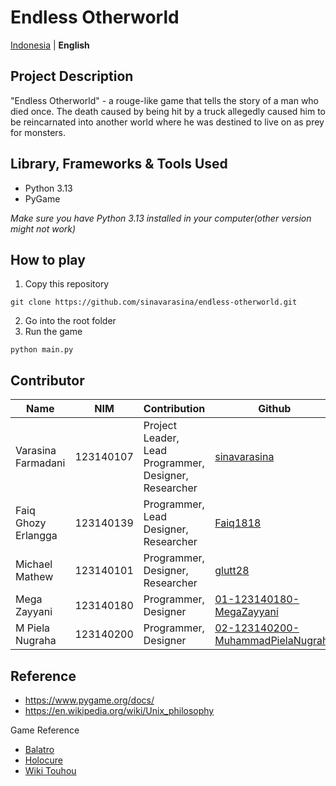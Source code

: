 # Endless Otherworld

[Indonesia](./README.md) | **English**

## Project Description

"Endless Otherworld" - a rouge-like game that tells the story of a man who died once. The death caused by being hit by a truck allegedly caused him to be reincarnated into another world where he was destined to live on as prey for monsters.

## Library, Frameworks & Tools Used

- Python 3.13
- PyGame

<i> Make sure you have Python 3.13 installed in your computer(other version might not work)</i>

## How to play
1. Copy this repository
```
git clone https://github.com/sinavarasina/endless-otherworld.git
```
2. Go into the root folder
3. Run the game
```
python main.py
```

## Contributor
| Name | NIM | Contribution | Github |
| -- | -- | -- | -- | 
| Varasina Farmadani | 123140107 | Project Leader, Lead Programmer, Designer, Researcher | [sinavarasina](https://github.com/sinavarasina)
| Faiq Ghozy Erlangga  | 123140139 | Programmer, Lead Designer, Researcher | [Faiq1818](https://github.com/Faiq1818)
| Michael Mathew | 123140101 | Programmer, Designer, Researcher | [glutt28](https://github.com/glutt28)
| Mega Zayyani | 123140180 | Programmer, Designer | [01-123140180-MegaZayyani](https://github.com/01-123140180-MegaZayyani)
| M Piela Nugraha | 123140200 | Programmer, Designer | [02-123140200-MuhammadPielaNugraha](https://github.com/02-123140200-MuhammadPielaNugraha)

## Reference
- https://www.pygame.org/docs/
- https://en.wikipedia.org/wiki/Unix_philosophy

Game Reference
- <a href="https://www.playbalatro.com/" target="_blank">Balatro</a>
- <a href="https://kay-yu.itch.io/holocure" target="_blank">Holocure</a>
- <a href="https://en.touhouwiki.net/wiki/Touhou_Project" target="_blank">Wiki Touhou</a>
